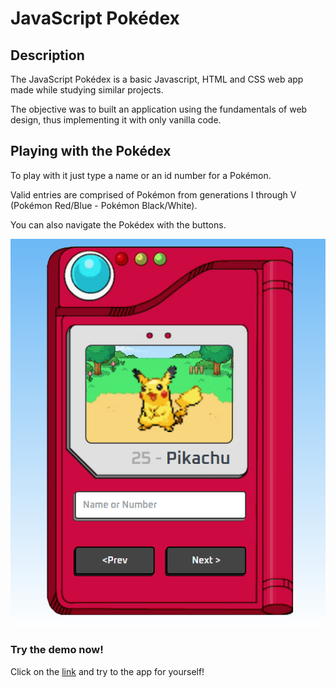 # JavaScript Pokédex

## Description

The JavaScript Pokédex is a basic Javascript, HTML and CSS web app made while studying similar projects.

The objective was to built an application using the fundamentals of web design, thus implementing it with only vanilla code.

## Playing with the Pokédex

To play with it just type a name or an id number for a Pokémon.

Valid entries are comprised of Pokémon from generations I through V (Pokémon Red/Blue - Pokémon Black/White).

You can also navigate the Pokédex with the buttons.

![screenshot](./img/readme_img.png)

### Try the demo now!

Click on the [link](https://prospektsmarch22.github.io/pokedex-generation-v/) and try to the app for yourself! 

